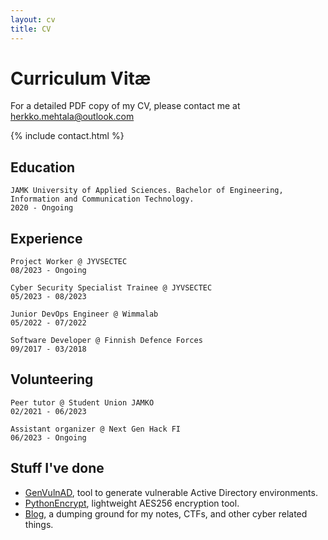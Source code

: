 ```yaml
---
layout: cv
title: CV
---
```


# Curriculum Vitæ

For a detailed PDF copy of my CV, please contact me at herkko.mehtala@outlook.com

{% include contact.html %}


## Education

```JAMK University of Applied Sciences. Bachelor of Engineering, Information and Communication Technology.```  
```2020 - Ongoing```

## Experience

```Project Worker @ JYVSECTEC```  
```08/2023 - Ongoing```  

```Cyber Security Specialist Trainee @ JYVSECTEC```  
```05/2023 - 08/2023```  

```Junior DevOps Engineer @ Wimmalab```  
```05/2022 - 07/2022```

```Software Developer @ Finnish Defence Forces```  
```09/2017 - 03/2018```

## Volunteering

```Peer tutor @ Student Union JAMKO```  
```02/2021 - 06/2023```  

```Assistant organizer @ Next Gen Hack FI```  
```06/2023 - Ongoing```  

## Stuff I've done

* [GenVulnAD](https://github.com/Herkkomehtala/Gen-vulnAD), tool to generate vulnerable Active Directory environments.  
* [PythonEncrypt](https://github.com/Herkkomehtala/PythonEncrypt), lightweight AES256 encryption tool.  
* [Blog](https://aa2958.github.io/blog), a dumping ground for my notes, CTFs, and other cyber related things.  
